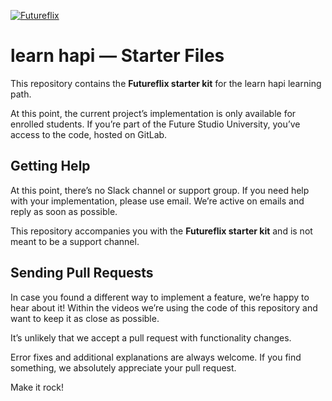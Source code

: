 [![Futureflix](https://futurestud.io/blog/content/images/2017/07/futureflix-1.jpg)](http://learnhapi.com)

# learn hapi — Starter Files
This repository contains the **Futureflix starter kit** for the learn hapi learning path.

At this point, the current project’s implementation is only available for enrolled students. If you’re part of the Future Studio University, you’ve access to the code, hosted on GitLab.


## Getting Help
At this point, there’s no Slack channel or support group. If you need help with your implementation, please use email. We’re active on emails and reply as soon as possible.

This repository accompanies you with the **Futureflix starter kit** and is not meant to be a support channel.


## Sending Pull Requests
In case you found a different way to implement a feature, we’re happy to hear about it! Within the videos we’re using the code of this repository and want to keep it as close as possible. 

It’s unlikely that we accept a pull request with functionality changes.

Error fixes and additional explanations are always welcome. If you find something, we absolutely appreciate your pull request.

Make it rock!
